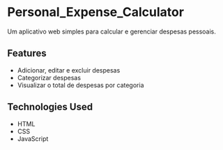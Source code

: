 # Personal_Expense_Calculator

Um aplicativo web simples para calcular e gerenciar despesas pessoais.

## Features

- Adicionar, editar e excluir despesas
- Categorizar despesas
- Visualizar o total de despesas por categoria

## Technologies Used

- HTML
- CSS
- JavaScript

